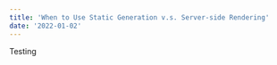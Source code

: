 ```yaml
---
title: 'When to Use Static Generation v.s. Server-side Rendering'
date: '2022-01-02'
---
```


Testing